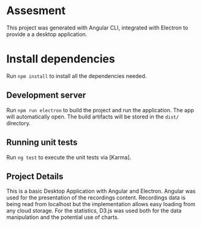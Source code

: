 # Assesment

This project was generated with Angular CLI, integrated with Electron to provide a a desktop application.

# Install dependencies

Run `npm install` to install all the dependencies needed.

## Development server

Run `npm run electron` to build the project and run the application. The app will automatically open. The build artifacts will be stored in the `dist/` directory.

## Running unit tests

Run `ng test` to execute the unit tests via [Karma].


## Project Details

This is a basic Desktop Application with Angular and Electron. Angular was used for the presentation of the recordings content. Recordings data is being read from localhost but the implementation allows easy loading from any cloud storage. For the statistics, D3.js was used both for the data manipulation and the potential use of charts.
